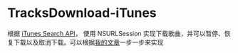 # TracksDownload-iTunes
根据 [iTunes Search API](https://affiliate.itunes.apple.com/resources/documentation/itunes-store-web-service-search-api/#searching)， 
使用 NSURLSession 实现下载歌曲，并可以暂停、恢复下载以及取消下载。可以根据[我的文章](http://www.jianshu.com/p/eb786aefd11e)一步一步来实现
